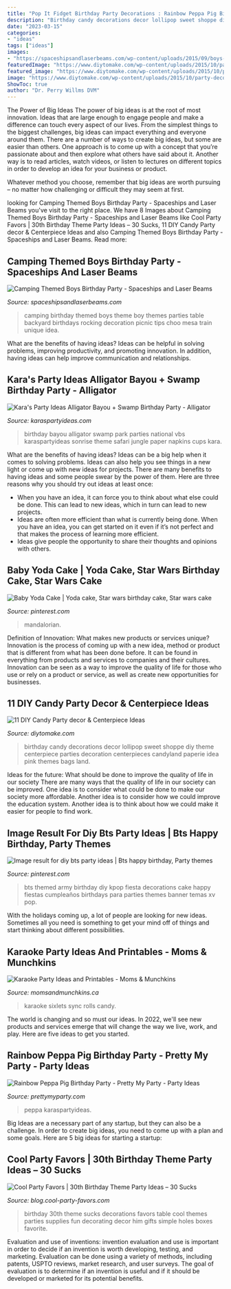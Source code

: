 ```yaml
---
title: "Pop It Fidget Birthday Party Decorations : Rainbow Peppa Pig Birthday Party"
description: "Birthday candy decorations decor lollipop sweet shoppe diy theme centerpiece parties decoration centerpieces candyland paperie idea pink themes bags land"
date: "2023-03-15"
categories:
- "ideas"
tags: ["ideas"]
images:
- "https://spaceshipsandlaserbeams.com/wp-content/uploads/2015/09/boys-camping-birthday-party-ideas.jpg"
featuredImage: "https://www.diytomake.com/wp-content/uploads/2015/10/party-decoration-idea.jpg"
featured_image: "https://www.diytomake.com/wp-content/uploads/2015/10/party-decoration-idea.jpg"
image: "https://www.diytomake.com/wp-content/uploads/2015/10/party-decoration-idea.jpg"
ShowToc: true
author: "Dr. Perry Willms DVM"
---
```



The Power of Big Ideas
The power of big ideas is at the root of most innovation. Ideas that are large enough to engage people and make a difference can touch every aspect of our lives. From the simplest things to the biggest challenges, big ideas can impact everything and everyone around them.
There are a number of ways to create big ideas, but some are easier than others. One approach is to come up with a concept that you’re passionate about and then explore what others have said about it. Another way is to read articles, watch videos, or listen to lectures on different topics in order to develop an idea for your business or product.

Whatever method you choose, remember that big ideas are worth pursuing – no matter how challenging or difficult they may seem at first.

	

		
looking for Camping Themed Boys Birthday Party - Spaceships and Laser Beams you've visit to the right place. We have 8 Images about Camping Themed Boys Birthday Party - Spaceships and Laser Beams like Cool Party Favors | 30th Birthday Theme Party Ideas – 30 Sucks, 11 DIY Candy Party decor &amp; Centerpiece Ideas and also Camping Themed Boys Birthday Party - Spaceships and Laser Beams. Read more:
		
    
## Camping Themed Boys Birthday Party - Spaceships And Laser Beams

<img loading=lazy src="https://spaceshipsandlaserbeams.com/wp-content/uploads/2015/09/boys-camping-birthday-party-ideas.jpg" onerror="this.onerror=null;this.src='https://tse3.mm.bing.net/th?id=OIP.Qq2F6qvjH9I0BK9pbr1V4QHaKl&amp;pid=15.1';" alt="Camping Themed Boys Birthday Party - Spaceships and Laser Beams">

_Source: spaceshipsandlaserbeams.com_

>camping birthday themed boys theme boy themes parties table backyard birthdays rocking decoration picnic tips choo mesa train unique idea. 

	

What are the benefits of having ideas?
Ideas can be helpful in solving problems, improving productivity, and promoting innovation. In addition, having ideas can help improve communication and relationships.

    
## Kara&#039;s Party Ideas Alligator Bayou + Swamp Birthday Party - Alligator

<img loading=lazy src="http://karaspartyideas.com/wp-content/uploads/2012/04/6944287098_42f615aa90_b.jpg" onerror="this.onerror=null;this.src='https://tse2.mm.bing.net/th?id=OIP.s8AuGhLPjoqj5IN5UovCvgHaLH&amp;pid=15.1';" alt="Kara&#039;s Party Ideas Alligator Bayou + Swamp Birthday Party - Alligator">

_Source: karaspartyideas.com_

>birthday bayou alligator swamp park parties national vbs karaspartyideas sonrise theme safari jungle paper napkins cups kara. 

	

What are the benefits of having ideas?
Ideas can be a big help when it comes to solving problems. Ideas can also help you see things in a new light or come up with new ideas for projects. There are many benefits to having ideas and some people swear by the power of them. Here are three reasons why you should try out ideas at least once: 
- When you have an idea, it can force you to think about what else could be done. This can lead to new ideas, which in turn can lead to new projects. 
- Ideas are often more efficient than what is currently being done. When you have an idea, you can get started on it even if it’s not perfect and that makes the process of learning more efficient. 
- Ideas give people the opportunity to share their thoughts and opinions with others.

    
## Baby Yoda Cake | Yoda Cake, Star Wars Birthday Cake, Star Wars Cake

<img loading=lazy src="https://i.pinimg.com/736x/5a/37/dd/5a37ddfb3ef0c1f3ffe478287d0d4f13.jpg" onerror="this.onerror=null;this.src='https://tse3.mm.bing.net/th?id=OIP.b4I3fTB3N3bdfikx2FOndQHaFl&amp;pid=15.1';" alt="Baby Yoda Cake | Yoda cake, Star wars birthday cake, Star wars cake">

_Source: pinterest.com_

>mandalorian. 

	

Definition of Innovation: What makes new products or services unique?
Innovation is the process of coming up with a new idea, method or product that is different from what has been done before. It can be found in everything from products and services to companies and their cultures. Innovation can be seen as a way to improve the quality of life for those who use or rely on a product or service, as well as create new opportunities for businesses.

    
## 11 DIY Candy Party Decor &amp; Centerpiece Ideas

<img loading=lazy src="https://www.diytomake.com/wp-content/uploads/2015/10/party-decoration-idea.jpg" onerror="this.onerror=null;this.src='https://tse3.mm.bing.net/th?id=OIP.sOHiouU-otjF1J-8qOB0PQHaHa&amp;pid=15.1';" alt="11 DIY Candy Party decor &amp; Centerpiece Ideas">

_Source: diytomake.com_

>birthday candy decorations decor lollipop sweet shoppe diy theme centerpiece parties decoration centerpieces candyland paperie idea pink themes bags land. 

	

Ideas for the future: What should be done to improve the quality of life in our society
There are many ways that the quality of life in our society can be improved. One idea is to consider what could be done to make our society more affordable. Another idea is to consider how we could improve the education system. Another idea is to think about how we could make it easier for people to find work.

    
## Image Result For Diy Bts Party Ideas | Bts Happy Birthday, Party Themes

<img loading=lazy src="https://i.pinimg.com/736x/dc/f3/19/dcf3191569320d571a2b8f45e5e173c3.jpg" onerror="this.onerror=null;this.src='https://tse1.mm.bing.net/th?id=OIP.v_VBMQVoK7W2CFuZupTzyQHaHa&amp;pid=15.1';" alt="Image result for diy bts party ideas | Bts happy birthday, Party themes">

_Source: pinterest.com_

>bts themed army birthday diy kpop fiesta decorations cake happy fiestas cumpleaños birthdays para parties themes banner temas xv pop. 

	

With the holidays coming up, a lot of people are looking for new ideas. Sometimes all you need is something to get your mind off of things and start thinking about different possibilities. 

    
## Karaoke Party Ideas And Printables - Moms &amp; Munchkins

<img loading=lazy src="https://www.momsandmunchkins.ca/wp-content/uploads/2015/09/karaoke-party-ideas-7.jpg" onerror="this.onerror=null;this.src='https://tse3.mm.bing.net/th?id=OIP.ouEhs3sCO8_yV2U1nSsgGgHaKX&amp;pid=15.1';" alt="Karaoke Party Ideas and Printables - Moms &amp; Munchkins">

_Source: momsandmunchkins.ca_

>karaoke sixlets sync rolls candy. 

	

The world is changing and so must our ideas. In 2022, we'll see new products and services emerge that will change the way we live, work, and play. Here are five ideas to get you started.

    
## Rainbow Peppa Pig Birthday Party - Pretty My Party - Party Ideas

<img loading=lazy src="https://zolpwsuwoq-flywheel.netdna-ssl.com/wp-content/uploads/2020/05/rainbow-peppa-pig-birthday-partpretty-my-party2.jpeg" onerror="this.onerror=null;this.src='https://tse4.mm.bing.net/th?id=OIP.yiEiWL4vLbcxM3R3nMz2fwHaLH&amp;pid=15.1';" alt="Rainbow Peppa Pig Birthday Party - Pretty My Party - Party Ideas">

_Source: prettymyparty.com_

>peppa karaspartyideas. 

	

Big Ideas are a necessary part of any startup, but they can also be a challenge. In order to create big ideas, you need to come up with a plan and some goals. Here are 5 big ideas for starting a startup: 

    
## Cool Party Favors | 30th Birthday Theme Party Ideas – 30 Sucks

<img loading=lazy src="http://blog.cool-party-favors.com/wp-content/uploads/2012/11/30-Birthday-Party-682x1024.jpg" onerror="this.onerror=null;this.src='https://tse3.mm.bing.net/th?id=OIP.AoppH618mtxa6XBvQUOekwHaLH&amp;pid=15.1';" alt="Cool Party Favors | 30th Birthday Theme Party Ideas – 30 Sucks">

_Source: blog.cool-party-favors.com_

>birthday 30th theme sucks decorations favors table cool themes parties supplies fun decorating decor him gifts simple holes boxes favorite. 

	

Evaluation and use of inventions:
invention evaluation and use is important in order to decide if an invention is worth developing, testing, and marketing. Evaluation can be done using a variety of methods, including patents, USPTO reviews, market research, and user surveys. The goal of evaluation is to determine if an invention is useful and if it should be developed or marketed for its potential benefits.

